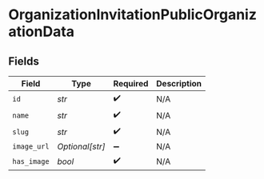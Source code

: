 # OrganizationInvitationPublicOrganizationData


## Fields

| Field              | Type               | Required           | Description        |
| ------------------ | ------------------ | ------------------ | ------------------ |
| `id`               | *str*              | :heavy_check_mark: | N/A                |
| `name`             | *str*              | :heavy_check_mark: | N/A                |
| `slug`             | *str*              | :heavy_check_mark: | N/A                |
| `image_url`        | *Optional[str]*    | :heavy_minus_sign: | N/A                |
| `has_image`        | *bool*             | :heavy_check_mark: | N/A                |